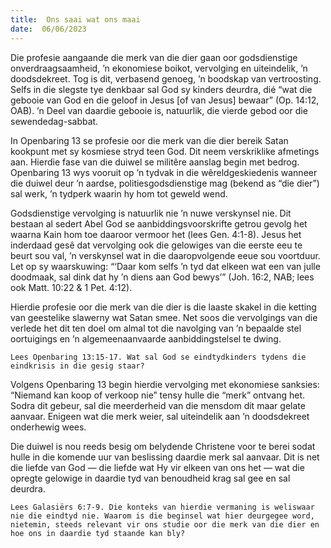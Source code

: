 ```yaml
---
title:  Ons saai wat ons maai
date:  06/06/2023
---
```


Die profesie aangaande die merk van die dier gaan oor godsdienstige onverdraagsaamheid, ’n ekonomiese boikot, vervolging en uiteindelik, ’n doodsdekreet. Tog is dit, verbasend genoeg, ’n boodskap van vertroosting. Selfs in die slegste tye denkbaar sal God sy kinders deurdra, dié “wat die gebooie van God en die geloof in Jesus [of van Jesus] bewaar” (Op. 14:12, OAB). ’n Deel van daardie gebooie is, natuurlik, die vierde gebod oor die sewendedag-sabbat.

In Openbaring 13 se profesie oor die merk van die dier bereik Satan kookpunt met sy kosmiese stryd teen God.  Dit neem verskriklike afmetings aan. Hierdie fase van die duiwel se militêre aanslag begin met bedrog. Openbaring 13 wys vooruit op ’n tydvak in die wêreldgeskiedenis wanneer die duiwel deur ’n aardse, politiesgodsdienstige mag (bekend as “die dier”) sal werk, ’n tydperk waarin hy hom tot geweld wend.

Godsdienstige vervolging is natuurlik nie ’n nuwe verskynsel nie. Dit bestaan al sedert Abel God se aanbiddingsvoorskrifte getrou gevolg het waarna Kain hom toe daaroor vermoor het (lees Gen. 4:1-8). Jesus het inderdaad gesê dat vervolging ook die gelowiges van die eerste eeu te beurt sou val, ’n verskynsel wat in die daaropvolgende eeue sou voortduur. Let op sy waarskuwing: “‘Daar kom selfs ’n tyd dat elkeen wat een van julle doodmaak, sal dink dat hy ’n diens aan God bewys’” (Joh. 16:2, NAB; lees ook Matt. 10:22 & 1 Pet. 4:12).

Hierdie profesie oor die merk van die dier is die laaste skakel in die ketting van geestelike slawerny wat Satan smee. Net soos die vervolgings van die verlede het dit ten doel om almal tot die navolging van ’n bepaalde stel oortuigings en ’n algemeenaanvaarde aanbiddingstelsel te dwing.

`Lees Openbaring 13:15-17. Wat sal God se eindtydkinders tydens die eindkrisis in die gesig staar?`

Volgens Openbaring 13 begin hierdie vervolging met ekonomiese sanksies: “Niemand kan koop of verkoop nie” tensy hulle die “merk” ontvang het. Sodra dit gebeur, sal die meerderheid van die mensdom dit maar gelate aanvaar. Enigeen wat die merk weier, sal uiteindelik aan ’n doodsdekreet onderhewig wees.

Die duiwel is nou reeds besig om belydende Christene voor te berei sodat hulle in die komende uur van beslissing daardie merk sal aanvaar. Dit is net die liefde van God — die liefde wat Hy vir elkeen van ons het — wat die opregte gelowige in daardie tyd van benoudheid krag sal gee en sal deurdra.

`Lees Galasiërs 6:7-9. Die konteks van hierdie vermaning is weliswaar nie die eindtyd nie. Waarom is die beginsel wat hier deurgegee word, nietemin, steeds relevant vir ons studie oor die merk van die dier en hoe ons in daardie tyd staande kan bly?`